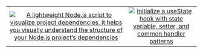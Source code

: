 
<table style="border: none;">
  <tr style="border: none;">
    <td align="center" style="border: none;">
        <div>
          <a href="https://gist.github.com/engalisabry/18e3f9f1e54b438bd1a8c3d743474de5">
            <img src="https://github-readme-stats.vercel.app/api/gist?id=18e3f9f1e54b438bd1a8c3d743474de5" alt="A lightweight Node.js script to visualize project dependencies, it helps you visually understand the structure of your Node.js project’s dependencies" />
          </a>
        </div>
      </td><td align="center" style="border: none;">
        <div>
          <a href="https://gist.github.com/engalisabry/d357f8f4eb3502d9932338aa3bcfc5db">
            <img src="https://github-readme-stats.vercel.app/api/gist?id=d357f8f4eb3502d9932338aa3bcfc5db" alt="Initialize a useState hook with state variable, setter, and common handler patterns" />
          </a>
        </div>
      </td>
  </tr>
</table>
